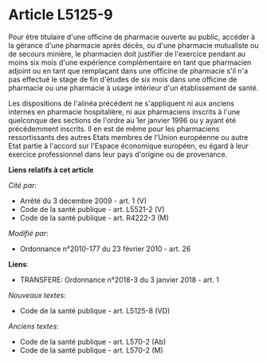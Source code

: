 # Article L5125-9

Pour être titulaire d'une officine de pharmacie ouverte au public, accéder à la gérance d'une pharmacie après décès, ou d'une
pharmacie mutualiste ou de secours minière, le pharmacien doit justifier de l'exercice pendant au moins six mois d'une
expérience complémentaire en tant que pharmacien adjoint ou en tant que remplaçant dans une officine de pharmacie s'il n'a
pas effectué le stage de fin d'études de six mois dans une officine de pharmacie ou une pharmacie à usage intérieur d'un
établissement de santé. 

Les dispositions de l'alinéa précédent ne s'appliquent ni aux anciens internes en pharmacie hospitalière, ni aux pharmaciens
inscrits à l'une quelconque des sections de l'ordre au 1er janvier 1996 ou y ayant été précédemment inscrits. Il en est de
même pour les pharmaciens ressortissants des autres Etats membres de  l'Union européenne ou autre Etat partie à l'accord sur
l'Espace économique européen, eu égard à leur exercice professionnel dans leur pays d'origine ou de provenance.

**Liens relatifs à cet article**

_Cité par_:

  - Arrêté du 3 décembre 2009 - art. 1 (V)
  - Code de la santé publique - art. L5521-2 (V)
  - Code de la santé publique - art. R4222-3 (M)

_Modifié par_:

  - Ordonnance n°2010-177 du 23 février 2010 - art. 26

**Liens**:

  - TRANSFERE: Ordonnance n°2018-3 du 3 janvier 2018 - art. 1

_Nouveaux textes_:

  - Code de la santé publique - art. L5125-8 (VD)

_Anciens textes_:

  - Code de la santé publique - art. L570-2 (Ab)
  - Code de la santé publique - art. L570-2 (M)
